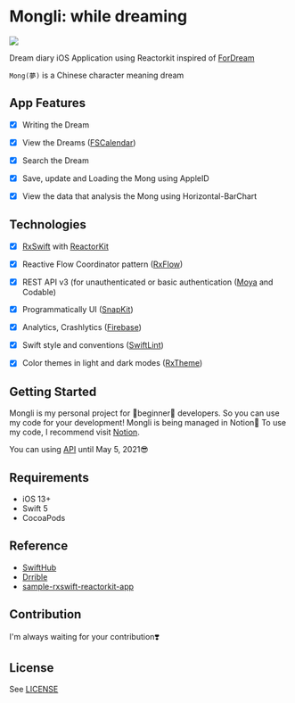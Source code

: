 
# Mongli: while dreaming

![](https://user-images.githubusercontent.com/45457678/70604680-66691680-1c3c-11ea-9956-d5d4afc98d18.png)

Dream diary iOS Application using Reactorkit inspired of [ForDream](https://github.com/DAEUN28/ForDream)

`Mong(夢)` is a Chinese character meaning dream



## App Features

- [x] Writing the Dream
- [x] View the Dreams ([FSCalendar](https://github.com/WenchaoD/FSCalendar))
- [x] Search the Dream
- [x] Save, update and Loading the Mong using AppleID
- [x] View the data that analysis the Mong using Horizontal-BarChart



## Technologies

- [x] [RxSwift](https://github.com/ReactiveX/RxSwift) with [ReactorKit](https://github.com/ReactorKit/ReactorKit)
- [x] Reactive Flow Coordinator pattern ([RxFlow](https://github.com/RxSwiftCommunity/RxFlow))
- [x] REST API v3 (for unauthenticated or basic authentication ([Moya](https://github.com/Moya/Moya) and Codable)
- [x] Programmatically UI ([SnapKit](https://github.com/SnapKit/SnapKit))
- [x] Analytics, Crashlytics ([Firebase](http://firebase.google.com))
- [x] Swift style and conventions ([SwiftLint](https://github.com/realm/SwiftLint))
- [x] Color themes in light and dark modes ([RxTheme](https://github.com/RxSwiftCommunity/RxTheme))



## Getting Started

Mongli is my personal project for 🌱beginner🌱 developers.
So you can use my code for your development!
Mongli is being managed in Notion📝
To use my code, I recommend visit [Notion](https://www.notion.so/mongli/Mongli-while-dreaming-73d75833c8b44438911e7e360e5cb8b6).

You can using [API](https://acone1128.gitbook.io/mongli-while-dreaming/) until May 5, 2021😎



## Requirements

- iOS 13+
- Swift 5
- CocoaPods



## Reference​

- [SwiftHub](https://github.com/khoren93/SwiftHub)
- [Drrible](https://github.com/devxoul/Drrrible)
- [sample-rxswift-reactorkit-app](https://github.com/ClintJang/sample-rxswift-reactorkit-app)



## Contribution

I'm always waiting for your contribution❣️



## License

See [LICENSE](https://github.com/DAEUN28/Mongli/blob/master/LICENSE)
